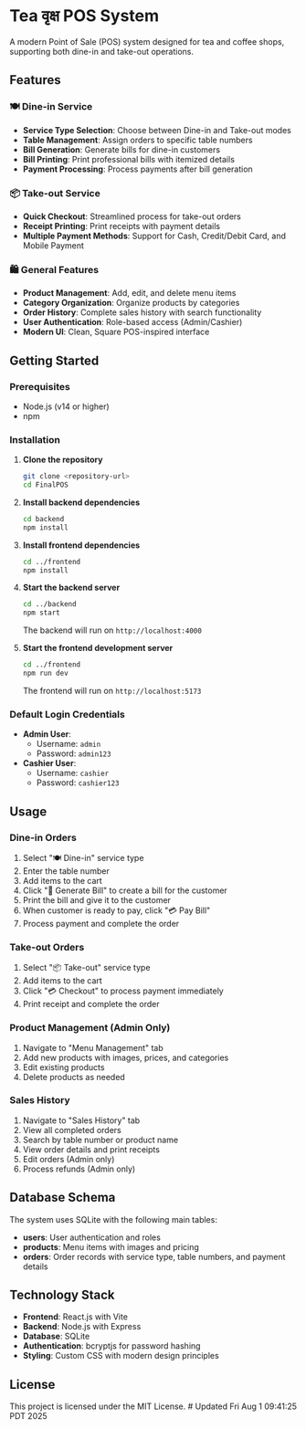 # Tea वृक्ष POS System

A modern Point of Sale (POS) system designed for tea and coffee shops, supporting both dine-in and take-out operations.

## Features

### 🍽️ Dine-in Service
- **Service Type Selection**: Choose between Dine-in and Take-out modes
- **Table Management**: Assign orders to specific table numbers
- **Bill Generation**: Generate bills for dine-in customers
- **Bill Printing**: Print professional bills with itemized details
- **Payment Processing**: Process payments after bill generation

### 📦 Take-out Service
- **Quick Checkout**: Streamlined process for take-out orders
- **Receipt Printing**: Print receipts with payment details
- **Multiple Payment Methods**: Support for Cash, Credit/Debit Card, and Mobile Payment

### 🛍️ General Features
- **Product Management**: Add, edit, and delete menu items
- **Category Organization**: Organize products by categories
- **Order History**: Complete sales history with search functionality
- **User Authentication**: Role-based access (Admin/Cashier)
- **Modern UI**: Clean, Square POS-inspired interface

## Getting Started

### Prerequisites
- Node.js (v14 or higher)
- npm

### Installation

1. **Clone the repository**
   ```bash
   git clone <repository-url>
   cd FinalPOS
   ```

2. **Install backend dependencies**
   ```bash
   cd backend
   npm install
   ```

3. **Install frontend dependencies**
   ```bash
   cd ../frontend
   npm install
   ```

4. **Start the backend server**
   ```bash
   cd ../backend
   npm start
   ```
   The backend will run on `http://localhost:4000`

5. **Start the frontend development server**
   ```bash
   cd ../frontend
   npm run dev
   ```
   The frontend will run on `http://localhost:5173`

### Default Login Credentials

- **Admin User**: 
  - Username: `admin`
  - Password: `admin123`
- **Cashier User**:
  - Username: `cashier`
  - Password: `cashier123`

## Usage

### Dine-in Orders
1. Select "🍽️ Dine-in" service type
2. Enter the table number
3. Add items to the cart
4. Click "📄 Generate Bill" to create a bill for the customer
5. Print the bill and give it to the customer
6. When customer is ready to pay, click "💳 Pay Bill"
7. Process payment and complete the order

### Take-out Orders
1. Select "📦 Take-out" service type
2. Add items to the cart
3. Click "💳 Checkout" to process payment immediately
4. Print receipt and complete the order

### Product Management (Admin Only)
1. Navigate to "Menu Management" tab
2. Add new products with images, prices, and categories
3. Edit existing products
4. Delete products as needed

### Sales History
1. Navigate to "Sales History" tab
2. View all completed orders
3. Search by table number or product name
4. View order details and print receipts
5. Edit orders (Admin only)
6. Process refunds (Admin only)

## Database Schema

The system uses SQLite with the following main tables:

- **users**: User authentication and roles
- **products**: Menu items with images and pricing
- **orders**: Order records with service type, table numbers, and payment details

## Technology Stack

- **Frontend**: React.js with Vite
- **Backend**: Node.js with Express
- **Database**: SQLite
- **Authentication**: bcryptjs for password hashing
- **Styling**: Custom CSS with modern design principles

## License

This project is licensed under the MIT License. # Updated Fri Aug  1 09:41:25 PDT 2025
